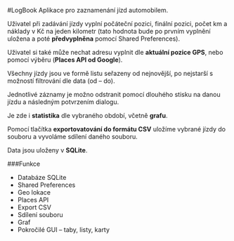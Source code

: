 #LogBook
Aplikace pro zaznamenání jízd automobilem.

Uživatel při zadávání jízdy vyplní počáteční pozici, finální pozici, počet km a náklady v Kč na jeden kilometr (tato hodnota bude po prvním vyplnění uložena a poté **předvyplněna** pomocí Shared Preferences).

Uživatel si také může nechat adresu vyplnit dle **aktuální pozice GPS**, nebo pomocí výběru (**Places API od Google**).

Všechny jízdy jsou ve formě listu seřazeny od nejnovější, po nejstarší s možností filtrování dle data (od – do).

Jednotlivé záznamy je možno odstranit pomocí dlouhého stisku na danou jízdu a následným potvrzením dialogu.

Je zde i **statistika** dle vybraného období, včetně **grafu**.

Pomocí tlačítka **exportovatování do formátu CSV** uložíme vybrané jízdy do souboru a vyvoláme sdílení daného souboru.

Data jsou uloženy v **SQLite**.


###Funkce
- Databáze SQLite
- Shared Preferences
- Geo lokace
- Places API
- Export CSV
- Sdílení souboru
- Graf
- Pokročilé GUI – taby, listy, karty